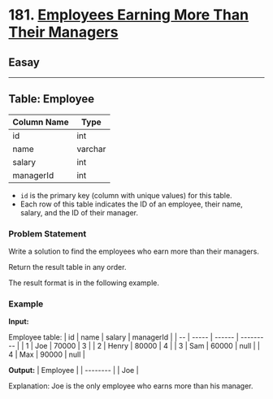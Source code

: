 # 181. [Employees Earning More Than Their Managers](https://leetcode.com/problems/employees-earning-more-than-their-managers/description/)

## Easay

<hr><div>

## Table: Employee

| Column Name | Type    |
|-------------|---------|
| id          | int     |
| name        | varchar |
| salary      | int     |
| managerId   | int     |

- `id` is the primary key (column with unique values) for this table.
- Each row of this table indicates the ID of an employee, their name, salary, and the ID of their manager.

### Problem Statement

Write a solution to find the employees who earn more than their managers.

Return the result table in any order.

The result format is in the following example.

### Example

**Input:**

Employee table:
| id | name  | salary | managerId |
| -- | ----- | ------ | --------- |
| 1  | Joe   | 70000  | 3         |
| 2  | Henry | 80000  | 4         |
| 3  | Sam   | 60000  | null      |
| 4  | Max   | 90000  | null      |


**Output:**
| Employee |
| -------- |
| Joe      |

Explanation: Joe is the only employee who earns more than his manager.
